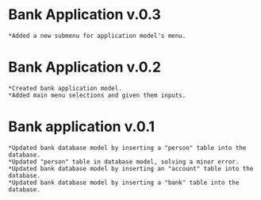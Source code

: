 # Bank Application v.0.3
    *Added a new submenu for application model's menu.
# Bank Application v.0.2
    *Created bank application model.
    *Added main menu selections and given them inputs.
# Bank application v.0.1
    *Updated bank database model by inserting a "person" table into the database.
    *Updated "person" table in database model, solving a minor error.
    *Updated bank database model by inserting an "account" table into the database.
    *Updated bank database model by inserting a "bank" table into the database.